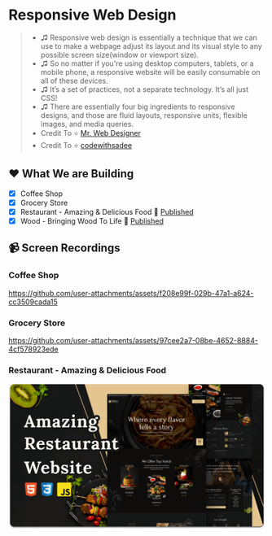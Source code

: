 # Responsive Web Design

> -   ♫ Responsive web design is essentially a technique that we can use to make a webpage adjust its layout and its visual style to any possible screen size(window or viewport size).
> -   ♫ So no matter if you're using desktop computers, tablets, or a mobile phone, a responsive website will be easily consumable on all of these devices.
> -   ♫ It’s a set of practices, not a separate technology. It’s all just CSS!
> -   ♫ There are essentially four big ingredients to responsive designs, and those are fluid layouts, responsive units, flexible images, and media queries.
> -   Credit To ⭐️ [Mr. Web Designer](https://www.youtube.com/@MrWebDesignerAnas)
> -   Credit To ⭐️ [codewithsadee](https://www.youtube.com/@codewithsadee)

## ❤️ What We are Building

-   [x] Coffee Shop
-   [x] Grocery Store
-   [x] Restaurant - Amazing & Delicious Food 🎉 [Published](https://restaurant-enes-ozmus.netlify.app/)
-   [x] Wood - Bringing Wood To Life 🎉 [Published](https://wood-enes-ozmus.netlify.app/)

## 📹 Screen Recordings

### Coffee Shop

https://github.com/user-attachments/assets/f208e99f-029b-47a1-a624-cc3509cada15

### Grocery Store

https://github.com/user-attachments/assets/97cee2a7-08be-4652-8884-4cf578923ede

### Restaurant - Amazing & Delicious Food

![Restaurant Desktop Demo](./Restaurant/assets/images/desktop.png 'Desktop Demo')
